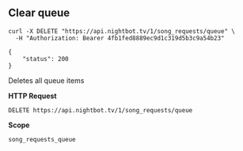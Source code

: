 ## Clear queue

```cURL
curl -X DELETE "https://api.nightbot.tv/1/song_requests/queue" \
  -H "Authorization: Bearer 4fb1fed8889ec9d1c319d5b3c9a54b23"

{
    "status": 200
}
```

Deletes all queue items

**HTTP Request**

`DELETE https://api.nightbot.tv/1/song_requests/queue`

**Scope**

`song_requests_queue`